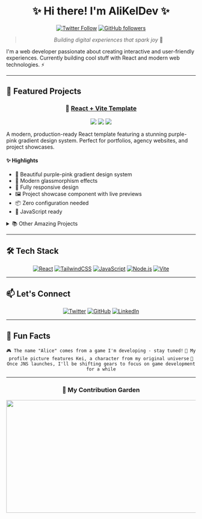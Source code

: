 <div align="center">
  
# ✨ Hi there! I'm AliKelDev ✨
[![Twitter Follow](https://img.shields.io/twitter/follow/AliLeisR?style=social)](https://twitter.com/AliLeisR)
[![GitHub followers](https://img.shields.io/github/followers/AliKelDev?style=social)](https://github.com/AliKelDev)
> *Building digital experiences that spark joy* 🌟
</div>

I'm a web developer passionate about creating interactive and user-friendly experiences. Currently building cool stuff with React and modern web technologies. ⚡

---

## 🚀 Featured Projects
<div align="center">

### 🌈 [React + Vite Template](https://github.com/AliKelDev/ReactViteTemplate)
<img src="https://img.shields.io/badge/React-20232A?style=for-the-badge&logo=react&logoColor=61DAFB"/>
<img src="https://img.shields.io/badge/Vite-B73BFE?style=for-the-badge&logo=vite&logoColor=FFD62E"/>
<img src="https://img.shields.io/badge/JavaScript-F7DF1E?style=for-the-badge&logo=javascript&logoColor=black"/>
</div>

A modern, production-ready React template featuring a stunning purple-pink gradient design system. Perfect for portfolios, agency websites, and project showcases.

#### ✨ Highlights
- 🎨 Beautiful purple-pink gradient design system
- 🌟 Modern glassmorphism effects
- 📱 Fully responsive design
- 🖼️ Project showcase component with live previews
- 📦 Zero configuration needed
- 🔧 JavaScript ready

<details>
<summary>📚 Other Amazing Projects</summary>

### 🧩 [QuizMapper.js](https://github.com/AliKelDev/QuizMapperJS)
An advanced quiz system built with React that features intelligent result mapping, animations, and seamless form integration.

### 📝 [My Blog](https://github.com/AliKelDev/AliceBlog)
A modern blog platform designed with React, featuring smooth animations and a great reading experience.

### 💼 [Pixelle3 Web Solutions](https://github.com/AliKelDev/pxl3WebCreation) (Private)
A showcase of web development services offering custom websites and digital solutions.
</details>

---

## 🛠️ Tech Stack
<div align="center">

[![React](https://img.shields.io/badge/React-20232A?style=for-the-badge&logo=react&logoColor=61DAFB)](https://react.dev/)
[![TailwindCSS](https://img.shields.io/badge/Tailwind_CSS-38B2AC?style=for-the-badge&logo=tailwind-css&logoColor=white)](https://tailwindcss.com/)
[![JavaScript](https://img.shields.io/badge/JavaScript-F7DF1E?style=for-the-badge&logo=javascript&logoColor=black)](https://developer.mozilla.org/en-US/docs/Web/JavaScript)
[![Node.js](https://img.shields.io/badge/Node.js-339933?style=for-the-badge&logo=nodedotjs&logoColor=white)](https://nodejs.org/en)
[![Vite](https://img.shields.io/badge/Vite-B73BFE?style=for-the-badge&logo=vite&logoColor=FFD62E)](https://vitejs.dev/)
</div>

---

## 📫 Let's Connect
<div align="center">

[![Twitter](https://img.shields.io/badge/Twitter-1DA1F2?style=for-the-badge&logo=twitter&logoColor=white)](https://twitter.com/AliLeisR)
[![GitHub](https://img.shields.io/badge/GitHub-100000?style=for-the-badge&logo=github&logoColor=white)](https://github.com/AliKelDev)
[![LinkedIn](https://img.shields.io/badge/LinkedIn-0077B5?style=for-the-badge&logo=linkedin&logoColor=white)](https://fr.linkedin.com/company/pixelle-3)
</div>

---

## 🌟 Fun Facts
<div align="center">

`🎮 The name "Alice" comes from a game I'm developing - stay tuned!`
`👾 My profile picture features Kei, a character from my original universe`
`🎯 Once JNS launches, I'll be shifting gears to focus on game development for a while`
</div>

---

<div align="center">

### 🌱 My Contribution Garden
<a href="https://github.com/devxb/gitanimals">
<img
  src="https://render.gitanimals.org/farms/AliKelDev"
  width="600"
  height="300"
/>
</a>
</div>
